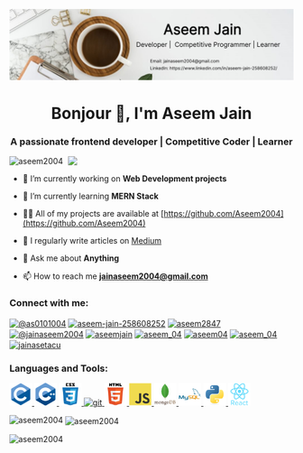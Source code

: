 ![logo](https://github.com/Aseem2004/Aseem2004/blob/main/Background%20img(Git).jpg)
<h1 align="center">Bonjour 👋, I'm Aseem Jain</h1>
<h3 align="center">A passionate frontend developer | Competitive Coder | Learner</h3>

<img align="right" width="400" src= "https://i.pinimg.com/originals/e8/f4/53/e8f453469a3ec97ecd354df465d73913.gif" >

<p align="left"> <img src="https://komarev.com/ghpvc/?username=aseem2004&label=Profile%20views&color=0e75b6&style=flat" alt="aseem2004" /> </p>

- 🔭 I’m currently working on **Web Development projects**

- 🌱 I’m currently learning **MERN Stack**

- 👨‍💻 All of my projects are available at [https://github.com/Aseem2004](https://github.com/Aseem2004)

- 📝 I regularly write articles on [Medium](https://medium.com/@jainaseem2004)

- 💬 Ask me about **Anything**

- 📫 How to reach me **jainaseem2004@gmail.com**

<h3 align="left">Connect with me:</h3>
<p align="left">
<a href="https://twitter.com/@as0101004" target="blank"><img align="center" src="https://raw.githubusercontent.com/rahuldkjain/github-profile-readme-generator/master/src/images/icons/Social/twitter.svg" alt="@as0101004" height="30" width="40" /></a>
<a href="https://linkedin.com/in/aseem-jain-258608252" target="blank"><img align="center" src="https://raw.githubusercontent.com/rahuldkjain/github-profile-readme-generator/master/src/images/icons/Social/linked-in-alt.svg" alt="aseem-jain-258608252" height="30" width="40" /></a>
<a href="https://instagram.com/aseem2847" target="blank"><img align="center" src="https://raw.githubusercontent.com/rahuldkjain/github-profile-readme-generator/master/src/images/icons/Social/instagram.svg" alt="aseem2847" height="30" width="40" /></a>
<a href="https://medium.com/@jainaseem2004" target="blank"><img align="center" src="https://raw.githubusercontent.com/rahuldkjain/github-profile-readme-generator/master/src/images/icons/Social/medium.svg" alt="@jainaseem2004" height="30" width="40" /></a>
<a href="https://www.codechef.com/users/aseemjain" target="blank"><img align="center" src="https://cdn.jsdelivr.net/npm/simple-icons@3.1.0/icons/codechef.svg" alt="aseemjain" height="30" width="40" /></a>
<a href="https://www.hackerrank.com/aseem_04" target="blank"><img align="center" src="https://raw.githubusercontent.com/rahuldkjain/github-profile-readme-generator/master/src/images/icons/Social/hackerrank.svg" alt="aseem_04" height="30" width="40" /></a>
<a href="https://codeforces.com/profile/aseem04" target="blank"><img align="center" src="https://raw.githubusercontent.com/rahuldkjain/github-profile-readme-generator/master/src/images/icons/Social/codeforces.svg" alt="aseem04" height="30" width="40" /></a>
<a href="https://www.leetcode.com/aseem_04" target="blank"><img align="center" src="https://raw.githubusercontent.com/rahuldkjain/github-profile-readme-generator/master/src/images/icons/Social/leet-code.svg" alt="aseem_04" height="30" width="40" /></a>
<a href="https://auth.geeksforgeeks.org/user/jainasetacu" target="blank"><img align="center" src="https://raw.githubusercontent.com/rahuldkjain/github-profile-readme-generator/master/src/images/icons/Social/geeks-for-geeks.svg" alt="jainasetacu" height="30" width="40" /></a>
</p>

<h3 align="left">Languages and Tools:</h3>
<p align="left"> <a href="https://www.cprogramming.com/" target="_blank" rel="noreferrer"> <img src="https://raw.githubusercontent.com/devicons/devicon/master/icons/c/c-original.svg" alt="c" width="40" height="40"/> </a> <a href="https://www.w3schools.com/cpp/" target="_blank" rel="noreferrer"> <img src="https://raw.githubusercontent.com/devicons/devicon/master/icons/cplusplus/cplusplus-original.svg" alt="cplusplus" width="40" height="40"/> </a> <a href="https://www.w3schools.com/css/" target="_blank" rel="noreferrer"> <img src="https://raw.githubusercontent.com/devicons/devicon/master/icons/css3/css3-original-wordmark.svg" alt="css3" width="40" height="40"/> </a> <a href="https://git-scm.com/" target="_blank" rel="noreferrer"> <img src="https://www.vectorlogo.zone/logos/git-scm/git-scm-icon.svg" alt="git" width="40" height="40"/> </a> <a href="https://www.w3.org/html/" target="_blank" rel="noreferrer"> <img src="https://raw.githubusercontent.com/devicons/devicon/master/icons/html5/html5-original-wordmark.svg" alt="html5" width="40" height="40"/> </a> <a href="https://developer.mozilla.org/en-US/docs/Web/JavaScript" target="_blank" rel="noreferrer"> <img src="https://raw.githubusercontent.com/devicons/devicon/master/icons/javascript/javascript-original.svg" alt="javascript" width="40" height="40"/> </a> <a href="https://www.mongodb.com/" target="_blank" rel="noreferrer"> <img src="https://raw.githubusercontent.com/devicons/devicon/master/icons/mongodb/mongodb-original-wordmark.svg" alt="mongodb" width="40" height="40"/> </a> <a href="https://www.mysql.com/" target="_blank" rel="noreferrer"> <img src="https://raw.githubusercontent.com/devicons/devicon/master/icons/mysql/mysql-original-wordmark.svg" alt="mysql" width="40" height="40"/> </a> <a href="https://www.python.org" target="_blank" rel="noreferrer"> <img src="https://raw.githubusercontent.com/devicons/devicon/master/icons/python/python-original.svg" alt="python" width="40" height="40"/> </a> <a href="https://reactjs.org/" target="_blank" rel="noreferrer"> <img src="https://raw.githubusercontent.com/devicons/devicon/master/icons/react/react-original-wordmark.svg" alt="react" width="40" height="40"/> </a> </p>

<p><img align="left" src="https://github-readme-stats.vercel.app/api/top-langs?username=aseem2004&show_icons=true&locale=en&layout=compact" alt="aseem2004" /></p>

<p>&nbsp;<img align="center" src="https://github-readme-stats.vercel.app/api?username=aseem2004&show_icons=true&locale=en" alt="aseem2004" /></p>

<p><img align="center" src="https://github-readme-streak-stats.herokuapp.com/?user=aseem2004&" alt="aseem2004" /></p>
